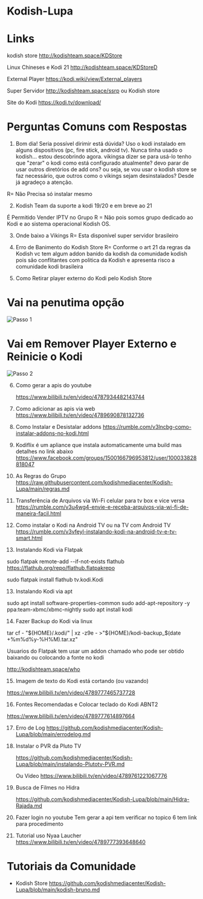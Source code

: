 # Kodish-Lupa

# Links

kodish store 
http://kodishteam.space/KDStore

Linux Chineses e Kodi 21
http://kodishteam.space/KDStoreD

External Player 
https://kodi.wiki/view/External_players

Super Servidor
http://kodishteam.space/ssrp 
ou Kodish store

Site do Kodi 
https://kodi.tv/download/

# Perguntas Comuns com Respostas

1) Bom  dia! Seria possível dirimir está dúvida? Uso o kodi instalado em alguns  dispositivos (pc, fire stick, android tv). Nunca tinha usado o  kodish... estou descobrindo agora. vikingsa dizer se para usá-lo tenho  que "zerar" o kodi como está configurado atualmente?  devo parar de usar outros diretórios de add ons? ou seja, se vou usar o  kodish store se faz necessário, que outros como o vikings sejam  desinstalados? Desde já agradeço a atenção.

R= Não Precisa só instalar mesmo

2) Kodish Team da suporte a kodi 19/20 e em breve ao 21

É Permitido Vender IPTV no Grupo 
R = Não pois somos grupo dedicado ao Kodi e ao sistema operacional Kodish OS.

3) Onde baixo a Vikings
R= Esta disponível super servidor brasileiro

4) Erro de Banimento do Kodish Store
R= Conforme o art 21 da regras da Kodish vc tem algum addon banido da kodish da comunidade kodish pois são conflitantes com politica da Kodish e apresenta risco a comunidade kodi brasileira

5) Como Retirar player externo do Kodi pelo Kodish Store

# Vai na penutima opção
![Passo 1](https://img001.prntscr.com/file/img001/gOOpK0mDTdCUuUNitmDZ-Q.png)

# Vai em Remover Player Externo e Reinicie o Kodi
![Passo 2](https://img001.prntscr.com/file/img001/gJAvUVDiTSmCOYflL4DhWA.png)
     
6) Como gerar a apis do youtube

   https://www.bilibili.tv/en/video/4787934482143744
   
8) Como adicionar as apis via web
   https://www.bilibili.tv/en/video/4789690878132736

9) Como Instalar e Desistalar addons
https://rumble.com/v3lncbg-como-instalar-addons-no-kodi.html

10) Kodiflix é um apliance que instala automaticamente uma build mas detalhes no link abaixo
https://www.facebook.com/groups/1500166796953812/user/100033828818047

11) As Regras do Grupo
https://raw.githubusercontent.com/kodishmediacenter/Kodish-Lupa/main/regras.md

12) Transferência de Arquivos via Wi-Fi celular para tv box e vice versa
https://rumble.com/v3u4wg4-envie-e-receba-arquivos-via-wi-fi-de-maneira-facil.html

13) Como instalar o Kodi na Android TV ou na TV com Android TV
https://rumble.com/v3vfeyl-instalando-kodi-na-android-tv-e-tv-smart.html


12) Instalando Kodi via Flatpak 

sudo flatpak remote-add --if-not-exists flathub https://flathub.org/repo/flathub.flatpakrepo

sudo flatpak install flathub tv.kodi.Kodi

13) Instalando Kodi via apt

sudo apt install software-properties-common
sudo add-apt-repository -y ppa:team-xbmc/xbmc-nightly
sudo apt install kodi

14) Fazer Backup do Kodi via linux

tar cf - "${HOME}/.kodi/" | xz -z9e - >"${HOME}/kodi-backup_$(date +%m%d%y-%H%M).tar.xz"

Usuarios do Flatpak tem usar um addon chamado who pode ser obtido baixando ou colocando 
a fonte no kodi

http://kodishteam.space/who

15) Imagem de texto do Kodi está cortando (ou vazando)
    
https://www.bilibili.tv/en/video/4789777465737728

16) Fontes Recomendadas e Colocar teclado do Kodi ABNT2
    
https://www.bilibili.tv/en/video/4789777614897664

17) Erro  de Log
  https://github.com/kodishmediacenter/Kodish-Lupa/blob/main/errodelog.md

18) Instalar o PVR da Pluto TV

    https://github.com/kodishmediacenter/Kodish-Lupa/blob/main/instalando-Plutotv-PVR.md
	
	Ou Video 
	https://www.bilibili.tv/en/video/4789761221067776

19) Busca de Filmes no Hidra

    https://github.com/kodishmediacenter/Kodish-Lupa/blob/main/Hidra-Rajada.md 



20) Fazer login no youtube
Tem gerar a api tem verificar no topico 6 tem link para procedimento

21) Tutorial uso Nyaa Laucher
     https://www.bilibili.tv/en/video/4789777393648640
    

# Tutoriais da Comunidade 

- Kodish Store
https://github.com/kodishmediacenter/Kodish-Lupa/blob/main/kodish-bruno.md
